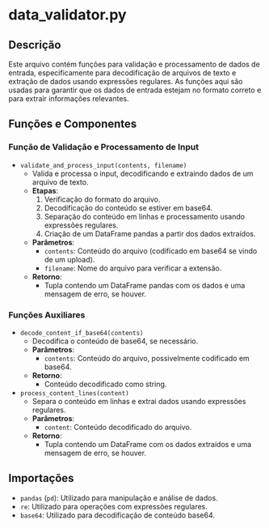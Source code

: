 # data_validator.py

## Descrição
Este arquivo contém funções para validação e processamento de dados de entrada, especificamente para decodificação de arquivos de texto e extração de dados usando expressões regulares. As funções aqui são usadas para garantir que os dados de entrada estejam no formato correto e para extrair informações relevantes.

## Funções e Componentes

### Função de Validação e Processamento de Input
- `validate_and_process_input(contents, filename)`
  - Valida e processa o input, decodificando e extraindo dados de um arquivo de texto.
  - **Etapas**:
    1. Verificação do formato do arquivo.
    2. Decodificação do conteúdo se estiver em base64.
    3. Separação do conteúdo em linhas e processamento usando expressões regulares.
    4. Criação de um DataFrame pandas a partir dos dados extraídos.
  - **Parâmetros**:
    - `contents`: Conteúdo do arquivo (codificado em base64 se vindo de um upload).
    - `filename`: Nome do arquivo para verificar a extensão.
  - **Retorno**:
    - Tupla contendo um DataFrame pandas com os dados e uma mensagem de erro, se houver.

### Funções Auxiliares
- `decode_content_if_base64(contents)`
  - Decodifica o conteúdo de base64, se necessário.
  - **Parâmetros**:
    - `contents`: Conteúdo do arquivo, possivelmente codificado em base64.
  - **Retorno**:
    - Conteúdo decodificado como string.
- `process_content_lines(content)`
  - Separa o conteúdo em linhas e extrai dados usando expressões regulares.
  - **Parâmetros**:
    - `content`: Conteúdo decodificado do arquivo.
  - **Retorno**:
    - Tupla contendo um DataFrame com os dados extraídos e uma mensagem de erro, se houver.

## Importações
- `pandas` (`pd`): Utilizado para manipulação e análise de dados.
- `re`: Utilizado para operações com expressões regulares.
- `base64`: Utilizado para decodificação de conteúdo base64.